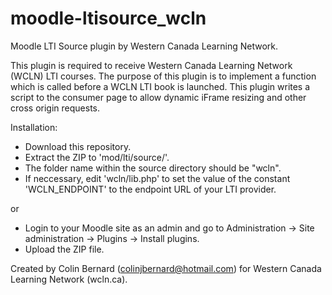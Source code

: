 # moodle-ltisource_wcln
Moodle LTI Source plugin by Western Canada Learning Network.  
  
This plugin is required to receive Western Canada Learning Network (WCLN) LTI courses. The purpose of this plugin is to implement a function which is called before a WCLN LTI book is launched. This plugin writes a script to the consumer page to allow dynamic iFrame resizing and other cross origin requests.  
  
Installation:  
- Download this repository.  
- Extract the ZIP to 'mod/lti/source/'.  
- The folder name within the source directory should be "wcln".  
- If neccessary, edit 'wcln/lib.php' to set the value of the constant 'WCLN_ENDPOINT' to the endpoint URL of your LTI provider.  

or  

- Login to your Moodle site as an admin and go to Administration -> Site administration -> Plugins -> Install plugins.  
- Upload the ZIP file.  


Created by Colin Bernard (colinjbernard@hotmail.com) for Western Canada Learning Network (wcln.ca).  
